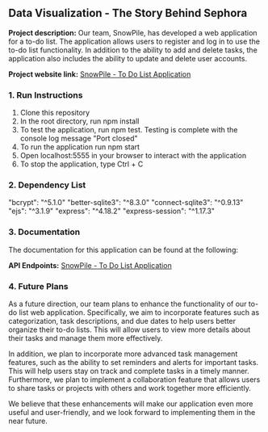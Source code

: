 ## Data Visualization - The Story Behind Sephora

**Project description:** Our team, SnowPile, has developed a web application for a to-do list. The application allows users to register and log in to use the to-do list functionality. In addition to the ability to add and delete tasks, the application also includes the ability to update and delete user accounts.

**Project website link:** [SnowPile - To Do List Application](https://www.youtube.com/watch?v=PQ6qNqVRFZY&t=17s&ab_channel=BryanReed)

### 1. Run Instructions

1. Clone this repository
2. In the root directory, run npm install
3. To test the application, run npm test. Testing is complete with the console log message "Port closed"
4. To run the application run npm start
5. Open localhost:5555 in your browser to interact with the application
6. To stop the application, type Ctrl + C

### 2. Dependency List

"bcrypt": "^5.1.0"
"better-sqlite3": "^8.3.0"
"connect-sqlite3": "^0.9.13"
"ejs": "^3.1.9"
"express": "^4.18.2"
"express-session": "^1.17.3"

### 3. Documentation

The documentation for this application can be found at the following:

**API Endpoints:** [SnowPile - To Do List Application](https://github.com/comp426-2023-spring/a99-SnowPile/blob/main/docs/api-endpoints.md)

### 4. Future Plans

As a future direction, our team plans to enhance the functionality of our to-do list web application. Specifically, we aim to incorporate features such as categorization, task descriptions, and due dates to help users better organize their to-do lists. This will allow users to view more details about their tasks and manage them more effectively.

In addition, we plan to incorporate more advanced task management features, such as the ability to set reminders and alerts for important tasks. This will help users stay on track and complete tasks in a timely manner. Furthermore, we plan to implement a collaboration feature that allows users to share tasks or projects with others and work together more efficiently.

We believe that these enhancements will make our application even more useful and user-friendly, and we look forward to implementing them in the near future.